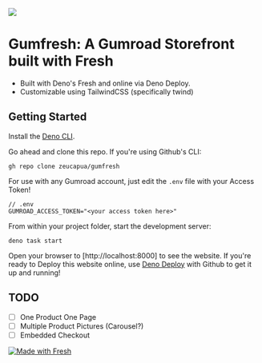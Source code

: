 <img src="/static/favicon.ico"></img>

# Gumfresh: A Gumroad Storefront built with Fresh

- Built with Deno's Fresh and online via Deno Deploy.
- Customizable using TailwindCSS (specifically twind)

## Getting Started
Install the [Deno CLI](https://deno.land). 

Go ahead and clone this repo. If you're using Github's CLI:
```
gh repo clone zeucapua/gumfresh
```

For use with any Gumroad account, just edit the ```.env``` file with your Access Token!
```
// .env
GUMROAD_ACCESS_TOKEN="<your access token here>"
```

From within your project folder, start the development server:
```
deno task start
```

Open your browser to [http://localhost:8000] to see the website. If you're ready to Deploy
this website online, use [Deno Deploy](https://deno.com) with Github to get it up and running!

## TODO
- [ ] One Product One Page
- [ ] Multiple Product Pictures (Carousel?)
- [ ] Embedded Checkout

[![Made with Fresh](https://fresh.deno.dev/fresh-badge.svg)](https://fresh.deno.dev)
